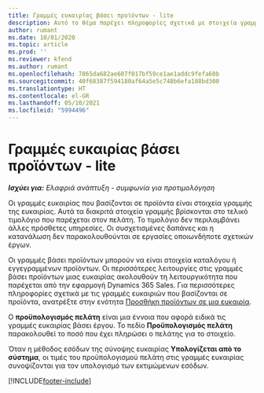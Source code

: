 ```yaml
---
title: Γραμμές ευκαιρίας βάσει προϊόντων - lite
description: Αυτό το θέμα παρέχει πληροφορίες σχετικά με στοιχεία γραμμών ευκαιρίας βάσει προϊόντων στο Project Operations.
author: rumant
ms.date: 10/01/2020
ms.topic: article
ms.prod: ''
ms.reviewer: kfend
ms.author: rumant
ms.openlocfilehash: 7865da682ae607f017bf59ce1ae1addc9fefa60b
ms.sourcegitcommit: 40f68387f594180af64a5e5c748b6efa188bd300
ms.translationtype: HT
ms.contentlocale: el-GR
ms.lasthandoff: 05/10/2021
ms.locfileid: "5994496"
---
```

# <a name="product-based-opportunity-lines---lite"></a>Γραμμές ευκαιρίας βάσει προϊόντων - lite

_**Ισχύει για:** Ελαφριά ανάπτυξη - συμφωνία για προτιμολόγηση_

Οι γραμμές ευκαιρίας που βασίζονται σε προϊόντα είναι στοιχεία γραμμής της ευκαιρίας. Αυτά τα διακριτά στοιχεία γραμμής βρίσκονται στο τελικό τιμολόγιο που παρέχεται στον πελάτη. Το τιμολόγιο δεν περιλαμβάνει άλλες πρόσθετες υπηρεσίες. Οι συσχετισμένες δαπάνες και η κατανάλωση δεν παρακολουθούνται σε εργασίες οποιωνδήποτε σχετικών έργων.

Οι γραμμές βάσει προϊόντων μπορούν να είναι στοιχεία καταλόγου ή εγγεγραμμένων προϊόντων. Οι περισσότερες λειτουργίες στις γραμμές βάσει προϊόντων μιας ευκαιρίας ακολουθούν τη λειτουργικότητα που παρέχεται από την εφαρμογή Dynamics 365 Sales. Για περισσότερες πληροφορίες σχετικά με τις γραμμές ευκαιριών που βασίζονται σε προϊόντα, ανατρέξτε στην ενότητα [Προσθήκη προϊόντων σε μια ευκαιρία](/dynamics365/sales-enterprise/add-products-opportunity).

Ο **προϋπολογισμός πελάτη** είναι μια έννοια που αφορά ειδικά τις γραμμές ευκαιρίας βάσει έργου. Το πεδίο **Προϋπολογισμός πελάτη** παρακολουθεί το ποσό που έχει πληρώσει ο πελάτης για το στοιχείο.

Όταν η μέθοδος εσόδων της σύνοψης ευκαιρίας **Υπολογίζεται από το σύστημα**, οι τιμές του προϋπολογισμού πελάτη στις γραμμές ευκαιρίας συνοψίζονται για τον υπολογισμό των εκτιμώμενων εσόδων. 



[!INCLUDE[footer-include](../../includes/footer-banner.md)]